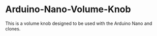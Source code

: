 # Arduino-Nano-Volume-Knob
This is a volume knob designed to be used with the Arduino Nano and clones.
